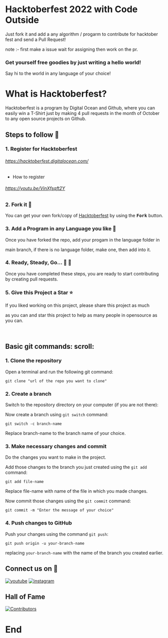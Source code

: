 # Hacktoberfest 2022 with Code Outside

Just fork it and add a any algorithm / progarm to contribute for hacktober fest and send a Pull Request!

note :- first make a issue wait for assigning then work on the pr.

### Get yourself free goodies by just writing a hello world!

Say hi to the world in any language of your choice!

# What is Hacktoberfest?

Hacktoberfest is a program by Digital Ocean and Github, where you can easily win a T-Shirt just by making 4 pull requests in the month of October to any open source projects on Github.

## Steps to follow :scroll:

### 1. Register for Hacktoberfest

###### https://hacktoberfest.digitalocean.com/

- How to register

###### https://youtu.be/VinXfsqft2Y

### 2. Fork it :fork_and_knife:

You can get your own fork/copy of [Hacktoberfest](https://github.com/Code-Outside/hacktober-fest-2022) by using the <kbd><b>Fork</b></kbd></a> button.


### 3. Add a Program in any Language you like :rabbit2:

Once you have forked the repo, add your progam in the language folder in 

main branch, if there is no language folder, make one, then add into it.

### 4. Ready, Steady, Go... :turtle: :rabbit2:

Once you have completed these steps, you are ready to start contributing by creating pull requests.

### 5. Give this Project a Star :star:

If you liked working on this project, please share this project as much 

as you can and star this project to help as many people in opensource as you can.

<br/>

## Basic git commands: scroll:

### 1. Clone the repository

Open a terminal and run the following git command:

```
git clone "url of the repo you want to clone"
```

### 2. Create a branch

Switch to the repository directory on your computer (if you are not there):

Now create a branch using `git switch` command:

```
git switch -c branch-name
```
Replace branch-name to the branch name of your choice.

### 3. Make necessary changes and commit

Do the changes you want to make in the project.

Add those changes to the branch you just created using the `git add` command:

```
git add file-name
```
Replace file-name with name of the file in which you made changes.

Now commit those changes using the `git commit` command:

```
git commit -m "Enter the message of your choice"
```
### 4. Push changes to GitHub

Push your changes using the command `git push`:

```
git push origin -u your-branch-name
```

replacing `your-branch-name` with the name of the branch you created earlier.


## Connect us on 🔗

[![youtube](https://img.shields.io/badge/youtube-fff?style=for-the-badge&logo=youtube&logoColor=red)](https://www.youtube.com/channel/UCxsMWEhnzCy85UDsxir66Yw)
[![instagram](https://img.shields.io/badge/instagram-0A66C2?style=for-the-badge&logo=instagram&logoColor=white)](https://www.instagram.com/code.outside/)

## Hall of Fame
[![Contributors](https://contrib.rocks/image?repo=Code-Outside/hacktober-fest-2022)](https://github.com/Code-Outside/hacktober-fest-2022/graphs/contributors)

# End
